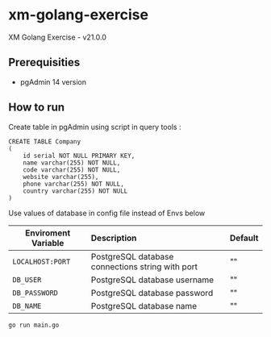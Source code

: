 # xm-golang-exercise

XM Golang Exercise - v21.0.0

## Prerequisities

- pgAdmin 14 version

## How to run

Create table in pgAdmin using script in query tools :
```
CREATE TABLE Company
(
	id serial NOT NULL PRIMARY KEY,
	name varchar(255) NOT NULL,
	code varchar(255) NOT NULL,
	website varchar(255),
	phone varchar(255) NOT NULL,
	country varchar(255) NOT NULL
)
```
Use values of database in config file instead of Envs below

| Enviroment Variable | Description | Default  |
| ------------- |:-------------| :-----|
| `LOCALHOST:PORT` | PostgreSQL database connections string with port | "" |
| `DB_USER` | PostgreSQL database username |   "" |
| `DB_PASSWORD` | PostgreSQL database password | "" |
| `DB_NAME` | PostgreSQL database name | "" |


```bash
go run main.go
```
